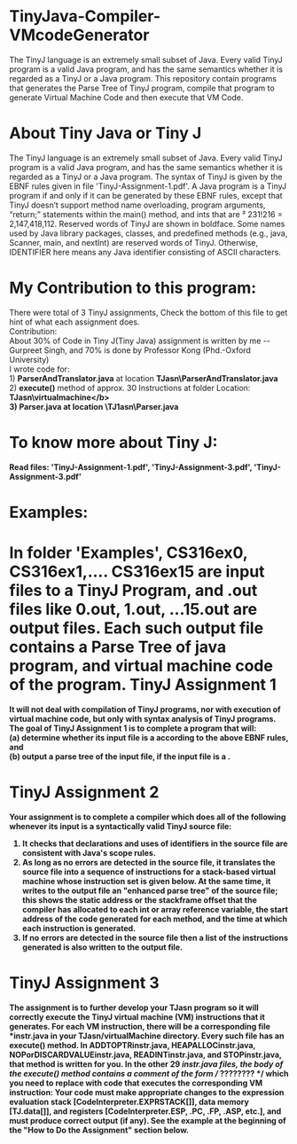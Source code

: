 TinyJava-Compiler-VMcodeGenerator
=================================

The TinyJ language is an extremely small subset of Java. Every valid TinyJ program is a valid Java program,
and has the same semantics whether it is regarded as a TinyJ or a Java program. This repository contain 
programs that generates the Parse Tree of TinyJ program, compile that program to generate Virtual Machine
Code and then execute that VM Code. 

About Tiny Java or Tiny J
=========================
The TinyJ language is an extremely small subset of Java. Every valid TinyJ program is a valid Java 
program, and has the same semantics whether it is regarded as a TinyJ or a Java program. The syntax of 
TinyJ is given by the EBNF rules given in file 'TinyJ-Assignment-1.pdf'. A Java program is a TinyJ program
if and only if it can be generated by these EBNF rules, except that TinyJ doesn’t support method name
overloading, program arguments, “return;” statements within the main() method, and ints that 
are ³ 231!216 = 2,147,418,112. Reserved words of TinyJ are shown in boldface. Some names used by Java 
library packages, classes, and predefined methods (e.g., java, Scanner, main, and nextInt) are reserved 
words of TinyJ. Otherwise, IDENTIFIER here means any Java identifier consisting of ASCII characters.

My Contribution to this program:
================================
There were total of 3 TinyJ assignments, Check the bottom of this file to get hint of what each assignment does.
<br>Contribution:
<br>About 30% of Code in Tiny J(Tiny Java) assignment is written by me  -- Gurpreet Singh, and 70% is 
done by Professor Kong (Phd.-Oxford University) 
<br>I wrote code for:
<br>1) <b>ParserAndTranslator.java</b>  at location  <b>TJasn\ParserAndTranslator.java</b> 
<br>2) <b>execute()</b> method of approx. 30 Instructions at folder Location: <b>TJasn\virtualmachine\</b>
<br>3) <b>Parser.java</b>  at location   <b>\TJ1asn\Parser.java </b>

To know more about Tiny J:
=========================
Read files: 'TinyJ-Assignment-1.pdf', 'TinyJ-Assignment-3.pdf', 'TinyJ-Assignment-3.pdf' 

Examples:
=========
In folder 'Examples', CS316ex0, CS316ex1,.... CS316ex15 are input files to a TinyJ Program, and 
.out files like 0.out, 1.out, ...15.out are output files. Each such output file contains a Parse Tree of 
java program, and virtual machine code of the program.
TinyJ Assignment 1
==================
It will not deal with compilation of TinyJ programs, nor with execution of virtual machine code, but only 
with syntax analysis of TinyJ programs. The goal of TinyJ Assignment 1 is to complete a program that will:
<br>(a) determine whether its input file is a <program> according to the above EBNF rules, and
<br>(b) output a parse tree of the input file, if the input file is a <program>.  

TinyJ Assignment 2
==================
 Your assignment is to complete a compiler which does all of the following whenever its input is a syntactically valid TinyJ source file: 
1. It checks that declarations and uses of identifiers in the source file are consistent with Java's scope rules. 
2. As long as no errors are detected in the source file, it translates the source file into a sequence of  instructions for a 
   stack-based virtual machine whose instruction set is given below. At the same time, it writes to the output file 
   an "enhanced parse tree" of the source file; this shows the static address or the stackframe offset that the compiler has 
   allocated to each int or array reference variable, the start address of the code generated for each method, and the time at which each 
   instruction is generated. 
3. If no errors are detected in the source file then a list of the instructions generated is also written to the output file.


TinyJ Assignment 3
==================
The assignment is to further develop your TJasn program so it will correctly execute the TinyJ virtual machine (VM) instructions 
that it generates. For each VM instruction, there will be a corresponding file *instr.java in your TJasn/virtualMachine directory. 
Every such file has an execute() method. In ADDTOPTRinstr.java, HEAPALLOCinstr.java, NOPorDISCARDVALUEinstr.java, READINTinstr.java, and 
STOPinstr.java, that method is written for you. In the other 29 *instr.java files, the body of the execute() method contains a comment of 
the form /* ???????? */ which you need to replace with code that executes the corresponding VM instruction: Your code must make appropriate changes 
to the expression evaluation stack [CodeInterpreter.EXPRSTACK[]], data memory [TJ.data[]], and registers [CodeInterpreter.ESP, .PC, .FP, .ASP, etc.], 
and must produce correct output (if any). See the example at the beginning of the "How to Do the Assignment" section below.  
